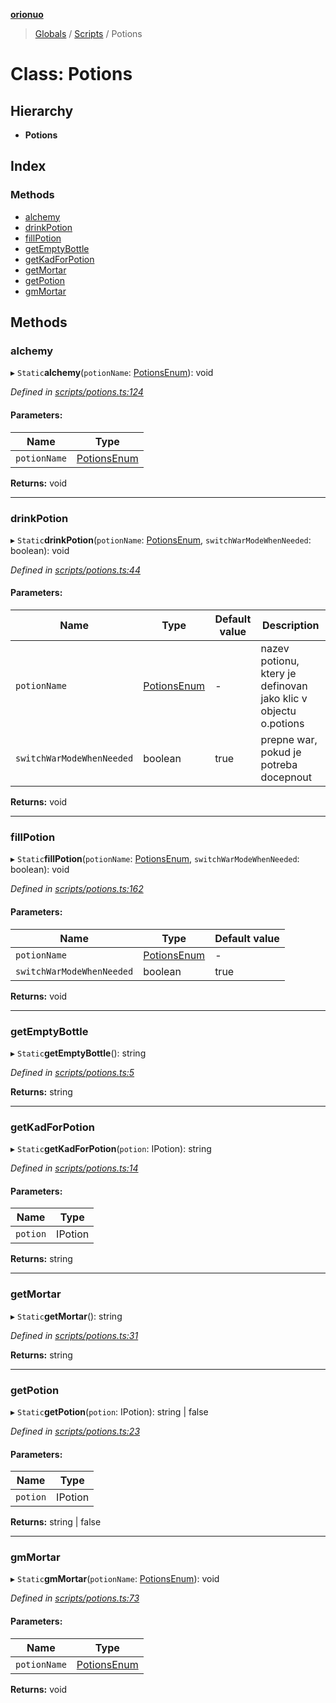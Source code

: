 **[orionuo](../README.md)**

> [Globals](../globals.md) / [Scripts](../modules/scripts.md) / Potions

# Class: Potions

## Hierarchy

* **Potions**

## Index

### Methods

* [alchemy](scripts.potions.md#alchemy)
* [drinkPotion](scripts.potions.md#drinkpotion)
* [fillPotion](scripts.potions.md#fillpotion)
* [getEmptyBottle](scripts.potions.md#getemptybottle)
* [getKadForPotion](scripts.potions.md#getkadforpotion)
* [getMortar](scripts.potions.md#getmortar)
* [getPotion](scripts.potions.md#getpotion)
* [gmMortar](scripts.potions.md#gmmortar)

## Methods

### alchemy

▸ `Static`**alchemy**(`potionName`: [PotionsEnum](../enums/potionsenum.md)): void

*Defined in [scripts/potions.ts:124](https://github.com/msviha/orionuo/blob/236ae05/src/scripts/potions.ts#L124)*

#### Parameters:

Name | Type |
------ | ------ |
`potionName` | [PotionsEnum](../enums/potionsenum.md) |

**Returns:** void

___

### drinkPotion

▸ `Static`**drinkPotion**(`potionName`: [PotionsEnum](../enums/potionsenum.md), `switchWarModeWhenNeeded`: boolean): void

*Defined in [scripts/potions.ts:44](https://github.com/msviha/orionuo/blob/236ae05/src/scripts/potions.ts#L44)*

#### Parameters:

Name | Type | Default value | Description |
------ | ------ | ------ | ------ |
`potionName` | [PotionsEnum](../enums/potionsenum.md) | - | nazev potionu, ktery je definovan jako klic v objectu o.potions |
`switchWarModeWhenNeeded` | boolean | true | prepne war, pokud je potreba docepnout  |

**Returns:** void

___

### fillPotion

▸ `Static`**fillPotion**(`potionName`: [PotionsEnum](../enums/potionsenum.md), `switchWarModeWhenNeeded`: boolean): void

*Defined in [scripts/potions.ts:162](https://github.com/msviha/orionuo/blob/236ae05/src/scripts/potions.ts#L162)*

#### Parameters:

Name | Type | Default value |
------ | ------ | ------ |
`potionName` | [PotionsEnum](../enums/potionsenum.md) | - |
`switchWarModeWhenNeeded` | boolean | true |

**Returns:** void

___

### getEmptyBottle

▸ `Static`**getEmptyBottle**(): string

*Defined in [scripts/potions.ts:5](https://github.com/msviha/orionuo/blob/236ae05/src/scripts/potions.ts#L5)*

**Returns:** string

___

### getKadForPotion

▸ `Static`**getKadForPotion**(`potion`: IPotion): string

*Defined in [scripts/potions.ts:14](https://github.com/msviha/orionuo/blob/236ae05/src/scripts/potions.ts#L14)*

#### Parameters:

Name | Type |
------ | ------ |
`potion` | IPotion |

**Returns:** string

___

### getMortar

▸ `Static`**getMortar**(): string

*Defined in [scripts/potions.ts:31](https://github.com/msviha/orionuo/blob/236ae05/src/scripts/potions.ts#L31)*

**Returns:** string

___

### getPotion

▸ `Static`**getPotion**(`potion`: IPotion): string \| false

*Defined in [scripts/potions.ts:23](https://github.com/msviha/orionuo/blob/236ae05/src/scripts/potions.ts#L23)*

#### Parameters:

Name | Type |
------ | ------ |
`potion` | IPotion |

**Returns:** string \| false

___

### gmMortar

▸ `Static`**gmMortar**(`potionName`: [PotionsEnum](../enums/potionsenum.md)): void

*Defined in [scripts/potions.ts:73](https://github.com/msviha/orionuo/blob/236ae05/src/scripts/potions.ts#L73)*

#### Parameters:

Name | Type |
------ | ------ |
`potionName` | [PotionsEnum](../enums/potionsenum.md) |

**Returns:** void
